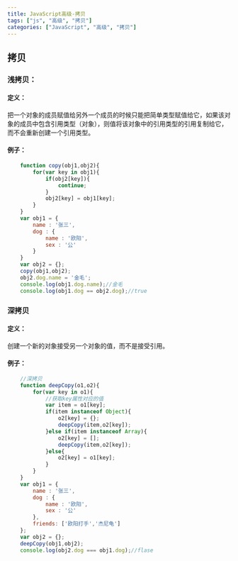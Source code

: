 ```yaml
---
title: JavaScript高级-拷贝
tags: ["js", "高级", "拷贝"]
categories: ["JavaScript", "高级", "拷贝"]
---
```


## 拷贝

### 浅拷贝：

#### 定义：

把一个对象的成员赋值给另外一个成员的时候只能把简单类型赋值给它，如果该对象的成员中包含引用类型（对象），则值将该对象中的引用类型的引用复制给它，而不会重新创建一个引用类型。

<!--more-->

#### 例子：

```js
    function copy(obj1,obj2){
        for(var key in obj1){
            if(obj2[key]){
                continue;
            }
            obj2[key] = obj1[key];
        }
    }
    var obj1 = {
        name : '张三',
        dog : {
            name : '欧阳',
            sex : '公'
        }
    }
    var obj2 = {};
    copy(obj1,obj2);
    obj2.dog.name = '金毛';
    console.log(obj1.dog.name);//金毛
    console.log(obj1.dog == obj2.dog);//true
```

### 深拷贝

#### 定义：

创建一个新的对象接受另一个对象的值，而不是接受引用。

#### 例子：

```js
    //深拷贝
    function deepCopy(o1,o2){
        for(var key in o1){
            //获取key属性对应的值
            var item = o1[key];
            if(item instanceof Object){
                o2[key] = {};
                deepCopy(item,o2[key]);
            }else if(item instanceof Array){
                o2[key] = [];
                deepCopy(item,o2[key]);
            }else{
                o2[key] = o1[key];
            }
        }
    }    
    var obj1 = {
        name : '张三',
        dog : {
            name : '欧阳',
            sex : '公'
        },
        friends: ['欧阳打手','杰尼龟']
    };
    var obj2 = {};
    deepCopy(obj1,obj2);
    console.log(obj2.dog === obj1.dog);//flase
```